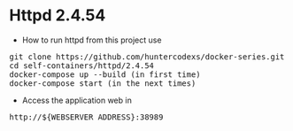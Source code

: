 # Httpd 2.4.54

- How to run httpd from this project use

<pre>
git clone https://github.com/huntercodexs/docker-series.git .
cd self-containers/httpd/2.4.54
docker-compose up --build (in first time)
docker-compose start (in the next times)
</pre>

- Access the application web in

<pre>
http://${WEBSERVER_ADDRESS}:38989
</pre>